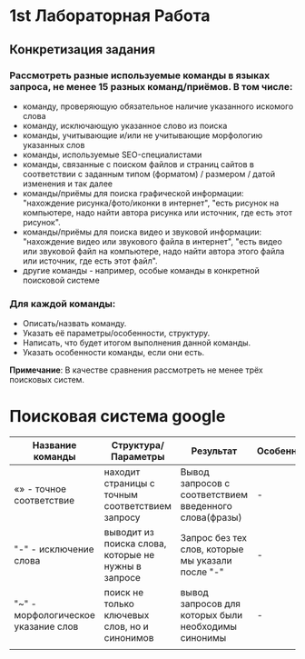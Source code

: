 # 1st Лабораторная Работа
## Конкретизация задания
### Рассмотреть разные используемые команды в языках запроса, не менее 15 разных команд/приёмов. В том числе:

- команду, проверяющую обязательное наличие указанного искомого слова
- команду, исключающую указанное слово из поиска
- команды, учитывающие и/или не учитывающие морфологию указанных слов
- команды, используемые SEO-специалистами
- команды, связанные с поиском файлов и страниц сайтов в соответствии с заданным типом (форматом) / размером / датой изменения и так далее
- команды/приёмы для поиска графической информации: "нахождение рисунка/фото/иконки в интернет", "есть рисунок на компьютере, надо найти автора рисунка или источник, где есть этот рисунок".
- команды/приёмы для поиска видео и звуковой информации: "нахождение видео или звукового файла в интернет", "есть видео или звуковой файл на компьютере, надо найти автора этого файла или источник, где есть этот файл".
- другие команды - например, особые команды в конкретной поисковой системе
### Для каждой команды:

- Описать/назвать команду.
- Указать её параметры/особенности, структуру.
- Написать, что будет итогом выполнения данной команды. 
- Указать особенности команды, если они есть.

**Примечание**: В качестве сравнения рассмотреть не менее трёх поисковых систем.

# Поисковая система google
Название команды|Структура/Параметры|Результат| Особенность
---|---|---|---
«» - точное соответствие|находит страницы с точным соответствием запросу| Вывод запросов с соответствием введенного слова(фразы)| -
"-" - исключение слова| выводит из поиска слова, которые не нужны в запросe| Запрос без тех слов, которые мы указали после "-"| -  
"~" - морфологическое указание слов|поиск не только ключевых слов, но и синонимов| вывод запросов для которых были необходимы синонимы| -
|||
